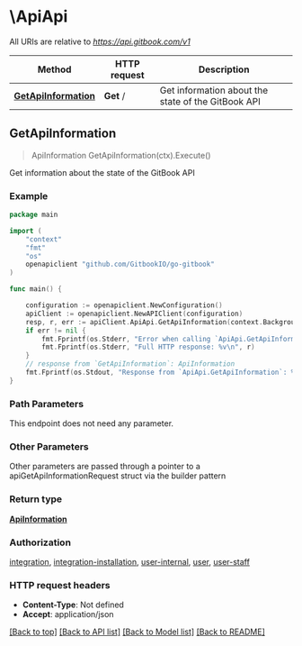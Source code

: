 # \ApiApi

All URIs are relative to *https://api.gitbook.com/v1*

Method | HTTP request | Description
------------- | ------------- | -------------
[**GetApiInformation**](ApiApi.md#GetApiInformation) | **Get** / | Get information about the state of the GitBook API



## GetApiInformation

> ApiInformation GetApiInformation(ctx).Execute()

Get information about the state of the GitBook API



### Example

```go
package main

import (
    "context"
    "fmt"
    "os"
    openapiclient "github.com/GitbookIO/go-gitbook"
)

func main() {

    configuration := openapiclient.NewConfiguration()
    apiClient := openapiclient.NewAPIClient(configuration)
    resp, r, err := apiClient.ApiApi.GetApiInformation(context.Background()).Execute()
    if err != nil {
        fmt.Fprintf(os.Stderr, "Error when calling `ApiApi.GetApiInformation``: %v\n", err)
        fmt.Fprintf(os.Stderr, "Full HTTP response: %v\n", r)
    }
    // response from `GetApiInformation`: ApiInformation
    fmt.Fprintf(os.Stdout, "Response from `ApiApi.GetApiInformation`: %v\n", resp)
}
```

### Path Parameters

This endpoint does not need any parameter.

### Other Parameters

Other parameters are passed through a pointer to a apiGetApiInformationRequest struct via the builder pattern


### Return type

[**ApiInformation**](ApiInformation.md)

### Authorization

[integration](../README.md#integration), [integration-installation](../README.md#integration-installation), [user-internal](../README.md#user-internal), [user](../README.md#user), [user-staff](../README.md#user-staff)

### HTTP request headers

- **Content-Type**: Not defined
- **Accept**: application/json

[[Back to top]](#) [[Back to API list]](../README.md#documentation-for-api-endpoints)
[[Back to Model list]](../README.md#documentation-for-models)
[[Back to README]](../README.md)

